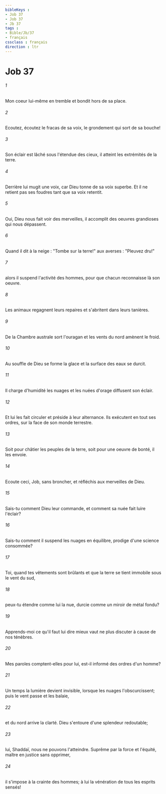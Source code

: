 ```yaml
---
bibleKeys : 
- Job 37
- Job 37
- Jb 37
tags : 
- Bible/Jb/37
- français
cssclass : français
direction : ltr
---
```


# Job 37

###### 1
Mon coeur lui-même en tremble et bondit hors de sa place.
###### 2
Ecoutez, écoutez le fracas de sa voix, le grondement qui sort de sa bouche!
###### 3
Son éclair est lâché sous l'étendue des cieux, il atteint les extrémités de la terre.
###### 4
Derrière lui mugit une voix, car Dieu tonne de sa voix superbe. Et il ne retient pas ses foudres tant que sa voix retentit.
###### 5
Oui, Dieu nous fait voir des merveilles, il accomplit des oeuvres grandioses qui nous dépassent.
###### 6
Quand il dit à la neige : "Tombe sur la terre!" aux averses : "Pleuvez dru!"
###### 7
alors il suspend l'activité des hommes, pour que chacun reconnaisse là son oeuvre.
###### 8
Les animaux regagnent leurs repaires et s'abritent dans leurs tanières.
###### 9
De la Chambre australe sort l'ouragan et les vents du nord amènent le froid.
###### 10
Au souffle de Dieu se forme la glace et la surface des eaux se durcit.
###### 11
Il charge d'humidité les nuages et les nuées d'orage diffusent son éclair.
###### 12
Et lui les fait circuler et préside à leur alternance. Ils exécutent en tout ses ordres, sur la face de son monde terrestre.
###### 13
Soit pour châtier les peuples de la terre, soit pour une oeuvre de bonté, il les envoie.
###### 14
Ecoute ceci, Job, sans broncher, et réfléchis aux merveilles de Dieu.
###### 15
Sais-tu comment Dieu leur commande, et comment sa nuée fait luire l'éclair?
###### 16
Sais-tu comment il suspend les nuages en équilibre, prodige d'une science consommée?
###### 17
Toi, quand tes vêtements sont brûlants et que la terre se tient immobile sous le vent du sud,
###### 18
peux-tu étendre comme lui la nue, durcie comme un miroir de métal fondu?
###### 19
Apprends-moi ce qu'il faut lui dire mieux vaut ne plus discuter à cause de nos ténèbres.
###### 20
Mes paroles comptent-elles pour lui, est-il informé des ordres d'un homme?
###### 21
Un temps la lumière devient invisible, lorsque les nuages l'obscurcissent; puis le vent passe et les balaie,
###### 22
et du nord arrive la clarté. Dieu s'entoure d'une splendeur redoutable;
###### 23
lui, Shaddaï, nous ne pouvons l'atteindre. Suprême par la force et l'équité, maître en justice sans opprimer,
###### 24
il s'impose à la crainte des hommes; à lui la vénération de tous les esprits sensés!
